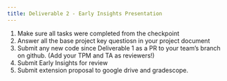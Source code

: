 ```yaml
---
title: Deliverable 2 - Early Insights Presentation
---
```


1. Make sure all tasks were completed from the checkpoint
2. Answer all the base project key questiosn in your project document
3. Submit any new code since Deliverable 1 as a PR to your team’s branch on github. (Add your TPM and TA as reviewers!)
4. Submit Early Insights for review
5. Submit extension proposal to google drive and gradescope. 
